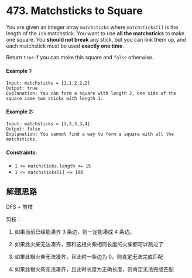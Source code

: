 # 473. Matchsticks to Square

You are given an integer array `matchsticks` where `matchsticks[i]` is the length of the `ith` matchstick. You want to use **all the matchsticks** to make one square. You **should not break** any stick, but you can link them up, and each matchstick must be used **exactly one time**.

Return `true` if you can make this square and `false` otherwise.

 

#### Example 1:

```
Input: matchsticks = [1,1,2,2,2]
Output: true
Explanation: You can form a square with length 2, one side of the square came two sticks with length 1.
```

#### Example 2:

```
Input: matchsticks = [3,3,3,3,4]
Output: false
Explanation: You cannot find a way to form a square with all the matchsticks.
``` 

#### Constraints:

+ `1 <= matchsticks.length <= 15`
+ `1 <= matchsticks[i] <= 108`

## 解题思路

DFS + 剪枝

剪枝：

1. 如果当前已经能凑齐 3 条边，则一定能凑成 4 条边。

2. 如果此火柴无法凑齐，那和这根火柴相同长度的火柴都可以跳过了

3. 如果此根火柴无法凑齐，且此时一条边为 0，则肯定无法完成匹配

4. 如果此根火柴无法凑齐，且此时长度为正确长度，则肯定无法完成匹配
